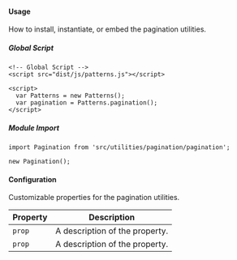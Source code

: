 #### Usage

How to install, instantiate, or embed the pagination utilities.

##### Global Script

    <!-- Global Script -->
    <script src="dist/js/patterns.js"></script>

    <script>
      var Patterns = new Patterns();
      var pagination = Patterns.pagination();
    </script>

##### Module Import

    import Pagination from 'src/utilities/pagination/pagination';

    new Pagination();

#### Configuration

Customizable properties for the pagination utilities.

Property | Description
---------|-
`prop`   | A description of the property.
`prop`   | A description of the property.

